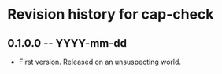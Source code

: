 # Revision history for cap-check

## 0.1.0.0 -- YYYY-mm-dd

* First version. Released on an unsuspecting world.
